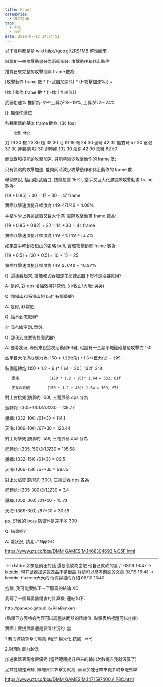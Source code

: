 ```yaml
---
title: Proof
categories:
  - 城プロRE
tags:
  - 手札
  - 吟遊
date: 2016-07-12 14:24:51
---
```

以下資料都是從 wiki http://goo.gl/2RSFMB 整理而來


城娘的一輪攻擊動畫分為兩個部分: 攻擊動作和休止動作

推算出來完整的攻擊間隔 frame 數為

[攻擊動作 frame 數 * (1-武器加速%) * (1-攻擊加速%)] +

[休止動作 frame 數 * (1-休止加速%)]

武器加速% 推斷為: やや上昇が18～19%, 上昇が22～24%

[]: 無條件進位

各種武器的基本 frame 數為: (30 fps)

        攻擊 休止
刀      19   30
槍      23   30
槌      32   30
弓      19   18
弩      24   30
連弩    42   30
無雙弩  57   30
鐵砲    37   30
連裝砲  82   30
迴轉砲 102   30
法術    42   30
歌舞    62   60

而武器和技能的攻擊加速, 只能夠減少攻擊動作的 frame 數;

只有策略的攻擊加速, 能夠同時減少攻擊動作和休止動作的 frame 數.

舉例來說, 福山蘿(武器刀, 技能加速 15%), 空手又巨大化滿實際攻擊動畫 frame 數為:

[19 * 0.85] + 30 = 17 + 30 = 47 frame

實際攻擊速度提升幅度為 (49-47)/49 = 4.08%

手拿やや上昇的武器又巨大化滿, 實際攻擊動畫 frame 數為:

[19 * 0.85 * 0.82] + 30 = 14 + 30 = 44 frame

實際攻擊速度提升幅度為 (49-44)/49 = 10.2%

如果空手吃到石桓山的策略 buff, 實際攻擊動畫 frame 數為:

[19 * 0.5] + [30 * 0.5] = 10 + 15 = 25

實際攻擊速度提升幅度為 (49-25)/49 = 48.97%




Q: 這樣看起來, 技能和武器加速在高速武器下豈不是沒甚麼用?

A: 是的, 對 dps 增幅效果非常低. (小牧山/大阪: 哭哭)

Q: 福知山和石桓山的 buff 有那麼威?

A: 是的, 非常威.

Q: 抽不到怎麼辦?

A: 我也抽不到, 哭哭.

Q: 那我到底要裝甚麼武器?

A: 要看狀況, 舉例來說這次活動的E3難, 假設有一三星平城鐵砲基礎攻擊力 150

   空手巨大化滿攻擊力為: 150 * 1.2(地形) * 1.64(巨大化) = 295

   裝備迴轉炮            (150 * 1.2 + 6 )* 1.64 = 305, 132f, 3hit

       墨縄              (150 * 1.2 + 23)* 1.64 = 332, 61f

       天海の鉄砲        (150 * 1.2 + 45)* 1.64 = 369, 67f

   對上古桃兜(防禦約 100), 三種武器 dps 各為

   迴轉炮: (305-100)*3/132*30 = 139.77

   墨縄:   (332-100)  /61*30  = 114.1

   天海:   (369-100)  /67*30  = 120.44

   對上砲擊兜(防禦約 150), 三種武器 dps 各為

   迴轉炮: (305-150)*3/132*30 = 105.68

   墨縄:   (332-150)  /61*30  = 89.5

   天海:   (369-150)  /67*30  = 98.05

   對上火焰兜(防禦約 300), 三種武器 dps 各為

   迴轉炮: (305-300)*3/132*30 = 3.4

   墨縄:   (332-300)  /61*30  = 15.73

   天海:   (369-300)  /67*30  = 30.89

   ps. E3難的 boss 防禦也是差不多 300

Q: 結論呢?

A: 看狀況, 請見 #1NjijO-C

https://www.ptt.cc/bbs/DMM_GAMES/M.1468304693.A.C5F.html


-----

→ lxtstdo: 如果是前田的話 還是高攻為主吧 他自己就砍的遠了 08/19 16:47
→ lxtstdo: 現在武器加速效效益不是很高 詳請可以參考前面的文章 08/19 16:48
→ lxtstdo: flustern大大的 他有詳細的介紹 08/19 16:49

抱歉, 我可能要修正一下那篇的結論 XD

我寫了一個算武器傷害的計算機, 連結如下:

http://panepo.github.io/PileBunker/

(點擊下方表格的內容可以調整該武器的精煉值, 點擊表格標題可以排序)

實際上要挑武器還是要看狀況的, 當

1.我方城娘攻擊力越高 (地形,巨大化,技能...etc)

2.對面防禦力越低

加速武器表現會很優秀 (當然範圍提升帶來的輸出次數提升我就沒算了)

尤其是加速鐵砲, 鐵砲天生攻擊力就高, 而且加速也帶來更多的擊退效果.

https://www.ptt.cc/bbs/DMM_GAMES/M.1471597400.A.F8C.html
